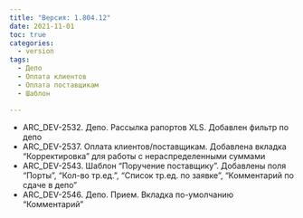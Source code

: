 ```yaml
---
title: "Версия: 1.804.12"
date: 2021-11-01
toc: true
categories:
  - version
tags:
  - Депо
  - Оплата клиентов
  - Оплата поставщикам
  - Шаблон

---
```


-   ARC_DEV-2532. Депо. Рассылка рапортов XLS. Добавлен фильтр по депо
-   ARC_DEV-2537. Оплата клиентов/поставщикам. Добавлена вкладка “Корректировка” для работы с нераспределенными суммами
-   ARC_DEV-2543. Шаблон “Поручение поставщику”. Добавлены поля “Порты”, “Кол-во тр.ед.”, “Список тр.ед. по заявке”, “Комментарий по сдаче в депо”
-   ARC_DEV-2546. Депо. Прием. Вкладка по-умолчанию “Комментарий”
